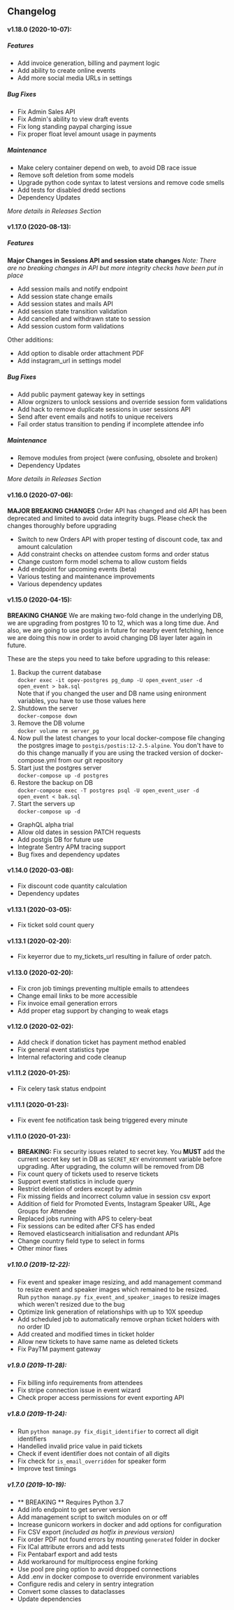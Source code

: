 ## Changelog

#### v1.18.0 (2020-10-07):

##### Features
- Add invoice generation, billing and payment logic
- Add ability to create online events
- Add more social media URLs in settings

##### Bug Fixes

- Fix Admin Sales API
- Fix Admin's ability to view draft events
- Fix long standing paypal charging issue
- Fix proper float level amount usage in payments

##### Maintenance

- Make celery container depend on web, to avoid DB race issue
- Remove soft deletion from some models
- Upgrade python code syntax to latest versions and remove code smells
- Add tests for disabled dredd sections
- Dependency Updates

*More details in Releases Section*

#### v1.17.0 (2020-08-13):

##### Features
**Major Changes in Sessions API and session state changes**
*Note: There are no breaking changes in API but more integrity checks have been put in place*
- Add session mails and notify endpoint
- Add session state change emails
- Add session states and mails API
- Add session state transition validation
- Add cancelled and withdrawn state to session
- Add session custom form validations

Other additions:
- Add option to disable order attachment PDF
- Add instagram_url in settings model

##### Bug Fixes

- Add public payment gateway key in settings
- Allow orgnizers to unlock sessions and override session form validations
- Add hack to remove duplicate sessions in user sessions API
- Send after event emails and notifs to unique receivers
- Fail order status transition to pending if incomplete attendee info

##### Maintenance

- Remove modules from project (were confusing, obsolete and broken)
- Dependency Updates

*More details in Releases Section*

#### v1.16.0 (2020-07-06):

**MAJOR BREAKING CHANGES**
Order API has changed and old API has been deprecated and limited to avoid data integrity bugs. Please check the changes thoroughly before upgrading

- Switch to new Orders API with proper testing of discount code, tax and amount calculation
- Add constraint checks on attendee custom forms and order status
- Change custom form model schema to allow custom fields
- Add endpoint for upcoming events (beta)
- Various testing and maintenance improvements  
- Various dependency updates

#### v1.15.0 (2020-04-15):

**BREAKING CHANGE**
We are making two-fold change in the underlying DB, we are upgrading from postgres 10 to 12, which was a long time due. And also, we are going to use postgis in future for nearby event fetching, hence we are doing this now in order to avoid changing DB layer later again in future.

These are the steps you need to take before upgrading to this release:
1. Backup the current database  
`docker exec -it opev-postgres pg_dump -U open_event_user -d open_event > bak.sql`  
Note that if you changed the user and DB name using enironment variables, you have to use those values here  
2. Shutdown the server  
`docker-compose down`
3. Remove the DB volume  
`docker volume rm server_pg`
4. Now pull the latest changes to your local docker-compose file changing the postgres image to `postgis/postis:12-2.5-alpine`. You don't have to do this change manually if you are using the tracked version of docker-compose.yml from our git repository
5. Start just the postgres server  
`docker-compose up -d postgres`
6. Restore the backup on DB  
`docker-compose exec -T postgres psql -U open_event_user -d open_event < bak.sql`
7. Start the servers up  
`docker-compose up -d`

- GraphQL alpha trial
- Allow old dates in session PATCH requests
- Add postgis DB for future use
- Integrate Sentry APM tracing support
- Bug fixes and dependency updates

#### v1.14.0 (2020-03-08):

- Fix discount code quantity calculation
- Dependency updates

#### v1.13.1 (2020-03-05):

- Fix ticket sold count query

#### v1.13.1 (2020-02-20):

- Fix keyerror due to my_tickets_url resulting in failure of order patch.

#### v1.13.0 (2020-02-20):

- Fix cron job timings preventing multiple emails to attendees
- Change email links to be more accessible
- Fix invoice email generation errors
- Add proper etag support by changing to weak etags

#### v1.12.0 (2020-02-02):

- Add check if donation ticket has payment method enabled
- Fix general event statistics type
- Internal refactoring and code cleanup

#### v1.11.2 (2020-01-25):

- Fix celery task status endpoint

#### v1.11.1 (2020-01-23):

- Fix event fee notification task being triggered every minute

#### v1.11.0 (2020-01-23):

- **BREAKING:** Fix security issues related to secret key. You **MUST** add the current secret key set in DB as `SECRET_KEY` environment variable before upgrading. After upgrading, the column will be removed from DB 
- Fix count query of tickets used to reserve tickets
- Support event statistics in include query
- Restrict deletion of orders except by admin
- Fix missing fields and incorrect column value in session csv export
- Addition of field for Promoted Events, Instagram Speaker URL, Age Groups for Attendee
- Replaced jobs running with APS to celery-beat
- Fix sessions can be edited after CFS has ended
- Removed elasticsearch initialisation and redundant APIs
- Change country field type to select in forms
- Other minor fixes

##### v1.10.0 (2019-12-22):

- Fix event and speaker image resizing, and add management command to resize event and speaker images which remained to be resized.  
Run `python manage.py fix_event_and_speaker_images` to resize images which weren't resized due to the bug
- Optimize link generation of relationships with up to 10X speedup
- Add scheduled job to automatically remove orphan ticket holders with no order ID
- Add created and modified times in ticket holder
- Allow new tickets to have same name as deleted tickets
- Fix PayTM payment gateway

##### v1.9.0 (2019-11-28):

- Fix billing info requirements from attendees
- Fix stripe connection issue in event wizard
- Check proper access permissions for event exporting API


##### v1.8.0 (2019-11-24):

- Run `python manage.py fix_digit_identifier` to correct all digit identifiers
- Handelled invalid price value in paid tickets
- Check if event identifier does not contain of all digits
- Fix check for `is_email_overridden` for speaker form
- Improve test timings

##### v1.7.0 (2019-10-19):

- ** BREAKING ** Requires Python 3.7
- Add info endpoint to get server version
- Add management script to switch modules on or off
- Increase gunicorn workers in docker and add options for configuration
- Fix CSV export *(included as hotfix in previous version)*
- Fix order PDF not found errors by mounting `generated` folder in docker
- Fix ICal attribute errors and add tests
- Fix Pentabarf export and add tests
- Add workaround for multiprocess engine forking
- Use pool pre ping option to avoid dropped connections
- Add .env in docker compose to override environment variables
- Configure redis and celery in sentry integration
- Convert some classes to dataclasses
- Update dependencies
